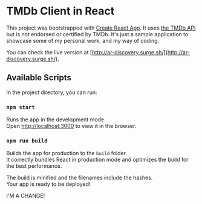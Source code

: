 # TMDb Client in React

This project was bootstrapped with [Create React App](https://github.com/facebook/create-react-app). It uses [the TMDb API](https://www.themoviedb.org/documentation/api) but is not endorsed or certified by TMDb. It's just a sample application to showcase some of my personal work, and my way of coding.

You can check the live version at [http://ar-discovery.surge.sh/](http://ar-discovery.surge.sh/).

## Available Scripts

In the project directory, you can run:

### `npm start`

Runs the app in the development mode.<br>
Open [http://localhost:3000](http://localhost:3000) to view it in the browser.

### `npm run build`

Builds the app for production to the `build` folder.<br>
It correctly bundles React in production mode and optimizes the build for the best performance.

The build is minified and the filenames include the hashes.<br>
Your app is ready to be deployed!

I'M A CHANGE!